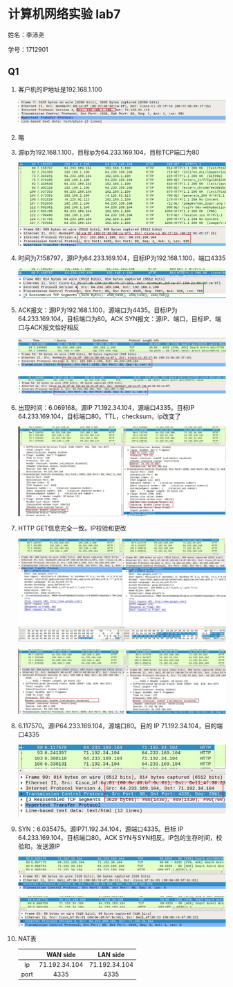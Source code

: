 # 计算机网络实验 lab7

姓名：李沛尧

学号：1712901

## Q1

1. 客户机的IP地址是192.168.1.100

    ![image](./images/1.jpg)

2. 略

3. 源ip为192.168.1.100，目标ip为64.233.169.104，目标TCP端口为80

    ![image](./images/3.jpg)

4. 时间为7.158797，源IP为64.233.169.104，目标IP为192.168.1.100，端口4335

    ![image](./images/4.jpg)

5. ACK报文：源IP为192.168.1.100，源端口为4435。目标IP为64.233.169.104，目标端口为80。ACK SYN报文：源IP、端口，目标IP、端口与ACK报文恰好相反

    ![image](./images/5.jpg)

    ![image](./images/6.jpg)

6. 出现时间：6.069168。源IP 71.192.34.104，源端口4335。目标IP 64.233.169.104，目标端口80。TTL，checksum，ip改变了

    ![image](./images/7.jpg)

7. HTTP GET信息完全一致。IP校验和更改

    ![image](./images/8.jpg)

    ![image](./images/9.jpg)

8. 6.117570。源IP64.233.169.104，源端口80。目的 IP 71.192.34.104，目的端口4335

    ![image](./images/10.jpg)

9. SYN：6.035475。源IP71.192.34.104，源端口4335。目标 IP 64.233.169.104。目标端口80。ACK SYN与SYN相反。IP包的生存时间，校验和，发送源IP

    ![image](./images/11.jpg)

    ![image](./images/12.jpg)

10. NAT表

    ||WAN side|LAN side|
    |:-:|:-:|:-:|
    |ip|71.192.34.104|71.192.34.104|
    |port|4335|4335|
